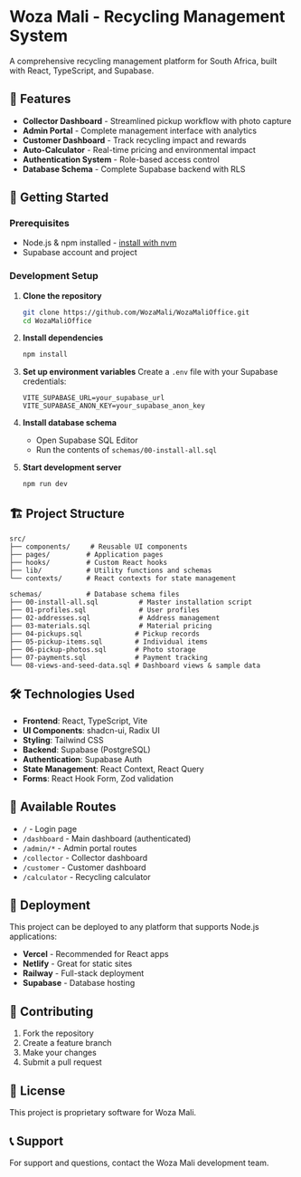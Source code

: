 # Woza Mali - Recycling Management System

A comprehensive recycling management platform for South Africa, built with React, TypeScript, and Supabase.

## 🌟 Features

- **Collector Dashboard** - Streamlined pickup workflow with photo capture
- **Admin Portal** - Complete management interface with analytics
- **Customer Dashboard** - Track recycling impact and rewards
- **Auto-Calculator** - Real-time pricing and environmental impact
- **Authentication System** - Role-based access control
- **Database Schema** - Complete Supabase backend with RLS

## 🚀 Getting Started

### Prerequisites

- Node.js & npm installed - [install with nvm](https://github.com/nvm-sh/nvm#installing-and-updating)
- Supabase account and project

### Development Setup

1. **Clone the repository**
   ```sh
   git clone https://github.com/WozaMali/WozaMaliOffice.git
   cd WozaMaliOffice
   ```

2. **Install dependencies**
   ```sh
   npm install
   ```

3. **Set up environment variables**
   Create a `.env` file with your Supabase credentials:
   ```env
   VITE_SUPABASE_URL=your_supabase_url
   VITE_SUPABASE_ANON_KEY=your_supabase_anon_key
   ```

4. **Install database schema**
   - Open Supabase SQL Editor
   - Run the contents of `schemas/00-install-all.sql`

5. **Start development server**
   ```sh
   npm run dev
   ```

## 🏗️ Project Structure

```
src/
├── components/     # Reusable UI components
├── pages/         # Application pages
├── hooks/         # Custom React hooks
├── lib/           # Utility functions and schemas
└── contexts/      # React contexts for state management

schemas/           # Database schema files
├── 00-install-all.sql          # Master installation script
├── 01-profiles.sql             # User profiles
├── 02-addresses.sql            # Address management
├── 03-materials.sql            # Material pricing
├── 04-pickups.sql             # Pickup records
├── 05-pickup-items.sql        # Individual items
├── 06-pickup-photos.sql       # Photo storage
├── 07-payments.sql            # Payment tracking
└── 08-views-and-seed-data.sql # Dashboard views & sample data
```

## 🛠️ Technologies Used

- **Frontend**: React, TypeScript, Vite
- **UI Components**: shadcn-ui, Radix UI
- **Styling**: Tailwind CSS
- **Backend**: Supabase (PostgreSQL)
- **Authentication**: Supabase Auth
- **State Management**: React Context, React Query
- **Forms**: React Hook Form, Zod validation

## 📱 Available Routes

- `/` - Login page
- `/dashboard` - Main dashboard (authenticated)
- `/admin/*` - Admin portal routes
- `/collector` - Collector dashboard
- `/customer` - Customer dashboard
- `/calculator` - Recycling calculator

## 🚀 Deployment

This project can be deployed to any platform that supports Node.js applications:

- **Vercel** - Recommended for React apps
- **Netlify** - Great for static sites
- **Railway** - Full-stack deployment
- **Supabase** - Database hosting

## 🤝 Contributing

1. Fork the repository
2. Create a feature branch
3. Make your changes
4. Submit a pull request

## 📄 License

This project is proprietary software for Woza Mali.

## 📞 Support

For support and questions, contact the Woza Mali development team.
